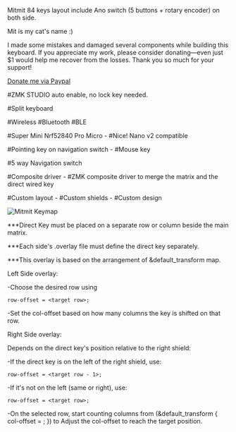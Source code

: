 Mitmit 84 keys layout include Ano switch (5 buttons + rotary encoder) on both side.

Mit is my cat's name :) 

I made some mistakes and damaged several components while building this keyboard. If you appreciate my work, please consider donating—even just $1 would help me recover from the losses. Thank you so much for your support!

[Donate me via Paypal](https://paypal.me/99001194)

#ZMK STUDIO auto enable, no lock key needed.

#Split keyboard

#Wireless #Bluetooth #BLE

#Super Mini Nrf52840 Pro Micro - #Nice! Nano v2 compatible

#Pointing key on navigation switch - #Mouse key

#5 way Navigation switch

#Composite driver - #ZMK composite driver to merge the matrix and the direct wired key

#Custom layout - #Custom shields - #Custom design




   
![Mitmit Keymap](keymap-drawer/Mitmit.svg)


***Direct Key must be placed on a separate row or column beside the main matrix.

***Each side's .overlay file must define the direct key separately.

***This overlay is based on the arrangement of &default_transform map.

Left Side overlay:

  -Choose the desired row using 
  
    row-offset = <target row>;
  
  -Set the col-offset based on how many columns the key is shifted on that row.

Right Side overlay:

  Depends on the direct key's position relative to the right shield:
  
  -If the direct key is on the left of the right shield, use:
  
    row-offset = <target row - 1>;
    
  -If it's not on the left (same or right), use:
  
    row-offset = <target row>;
    
  -On the selected row, start counting columns from (&default_transform { col-offset = <shifted RC>; }) to Adjust the col-offset to reach the target position.
